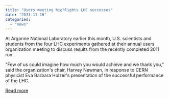 ```yaml
---
title: "Users meeting highlights LHC successes"
date: "2011-11-16"
categories: 
  - "news"
---
```


At Argonne National Laboratory earlier this month, U.S. scientists and students from the four LHC experiments gathered at their annual users organization meeting to discuss results from the recently completed 2011 run.

"Few of us could imagine how much you would achieve and we thank you," said the organization's chair, Harvey Newman, in response to CERN physicist Eva Barbara Holzer's presentation of the successful performance of the LHC.

[Read more](http://www.fnal.gov/pub/today/archive/archive_2011/today11-11-16_LHCUsersReadMore.html)
